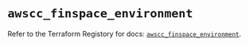 # `awscc_finspace_environment`

Refer to the Terraform Registory for docs: [`awscc_finspace_environment`](https://registry.terraform.io/providers/hashicorp/awscc/0.70.0/docs/resources/finspace_environment).
